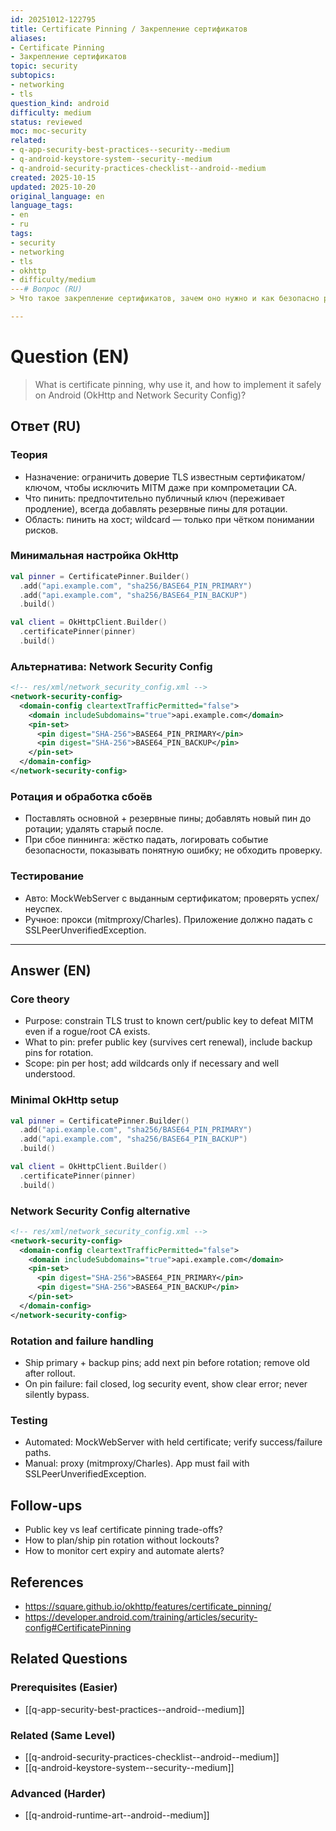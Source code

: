 ```yaml
---
id: 20251012-122795
title: Certificate Pinning / Закрепление сертификатов
aliases:
- Certificate Pinning
- Закрепление сертификатов
topic: security
subtopics:
- networking
- tls
question_kind: android
difficulty: medium
status: reviewed
moc: moc-security
related:
- q-app-security-best-practices--security--medium
- q-android-keystore-system--security--medium
- q-android-security-practices-checklist--android--medium
created: 2025-10-15
updated: 2025-10-20
original_language: en
language_tags:
- en
- ru
tags:
- security
- networking
- tls
- okhttp
- difficulty/medium
---# Вопрос (RU)
> Что такое закрепление сертификатов, зачем оно нужно и как безопасно реализовать его в Android (OkHttp и Network Security Config)?

---
```


# Question (EN)
> What is certificate pinning, why use it, and how to implement it safely on Android (OkHttp and Network Security Config)?

## Ответ (RU)

### Теория
- Назначение: ограничить доверие TLS известным сертификатом/ключом, чтобы исключить MITM даже при компрометации CA.
- Что пинить: предпочтительно публичный ключ (переживает продление), всегда добавлять резервные пины для ротации.
- Область: пинить на хост; wildcard — только при чётком понимании рисков.

### Минимальная настройка OkHttp
```kotlin
val pinner = CertificatePinner.Builder()
  .add("api.example.com", "sha256/BASE64_PIN_PRIMARY")
  .add("api.example.com", "sha256/BASE64_PIN_BACKUP")
  .build()

val client = OkHttpClient.Builder()
  .certificatePinner(pinner)
  .build()
```

### Альтернатива: Network Security Config
```xml
<!-- res/xml/network_security_config.xml -->
<network-security-config>
  <domain-config cleartextTrafficPermitted="false">
    <domain includeSubdomains="true">api.example.com</domain>
    <pin-set>
      <pin digest="SHA-256">BASE64_PIN_PRIMARY</pin>
      <pin digest="SHA-256">BASE64_PIN_BACKUP</pin>
    </pin-set>
  </domain-config>
</network-security-config>
```

### Ротация и обработка сбоёв
- Поставлять основной + резервные пины; добавлять новый пин до ротации; удалять старый после.
- При сбое пиннинга: жёстко падать, логировать событие безопасности, показывать понятную ошибку; не обходить проверку.

### Тестирование
- Авто: MockWebServer с выданным сертификатом; проверять успех/неуспех.
- Ручное: прокси (mitmproxy/Charles). Приложение должно падать с SSLPeerUnverifiedException.

---

## Answer (EN)

### Core theory
- Purpose: constrain TLS trust to known cert/public key to defeat MITM even if a rogue/root CA exists.
- What to pin: prefer public key (survives cert renewal), include backup pins for rotation.
- Scope: pin per host; add wildcards only if necessary and well understood.

### Minimal OkHttp setup
```kotlin
val pinner = CertificatePinner.Builder()
  .add("api.example.com", "sha256/BASE64_PIN_PRIMARY")
  .add("api.example.com", "sha256/BASE64_PIN_BACKUP")
  .build()

val client = OkHttpClient.Builder()
  .certificatePinner(pinner)
  .build()
```

### Network Security Config alternative
```xml
<!-- res/xml/network_security_config.xml -->
<network-security-config>
  <domain-config cleartextTrafficPermitted="false">
    <domain includeSubdomains="true">api.example.com</domain>
    <pin-set>
      <pin digest="SHA-256">BASE64_PIN_PRIMARY</pin>
      <pin digest="SHA-256">BASE64_PIN_BACKUP</pin>
    </pin-set>
  </domain-config>
</network-security-config>
```

### Rotation and failure handling
- Ship primary + backup pins; add next pin before rotation; remove old after rollout.
- On pin failure: fail closed, log security event, show clear error; never silently bypass.

### Testing
- Automated: MockWebServer with held certificate; verify success/failure paths.
- Manual: proxy (mitmproxy/Charles). App must fail with SSLPeerUnverifiedException.

## Follow-ups
- Public key vs leaf certificate pinning trade-offs?
- How to plan/ship pin rotation without lockouts?
- How to monitor cert expiry and automate alerts?

## References
- https://square.github.io/okhttp/features/certificate_pinning/
- https://developer.android.com/training/articles/security-config#CertificatePinning

## Related Questions

### Prerequisites (Easier)
- [[q-app-security-best-practices--android--medium]]

### Related (Same Level)
- [[q-android-security-practices-checklist--android--medium]]
- [[q-android-keystore-system--security--medium]]

### Advanced (Harder)
- [[q-android-runtime-art--android--medium]]

